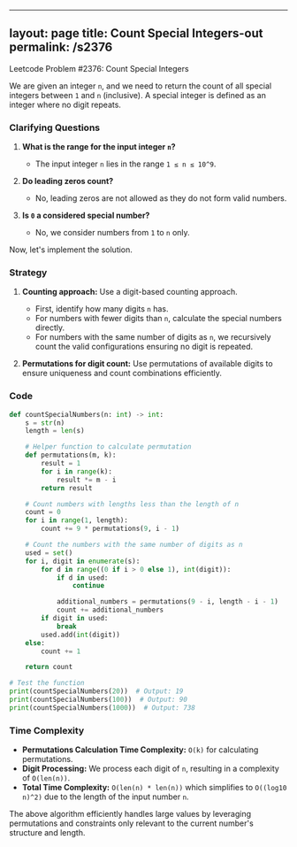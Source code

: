 
---
layout: page
title:  Count Special Integers-out
permalink: /s2376
---
Leetcode Problem #2376: Count Special Integers

We are given an integer `n`, and we need to return the count of all special integers between `1` and `n` (inclusive). A special integer is defined as an integer where no digit repeats.

### Clarifying Questions
1. **What is the range for the input integer `n`?**
   - The input integer `n` lies in the range `1 ≤ n ≤ 10^9`.

2. **Do leading zeros count?**
   - No, leading zeros are not allowed as they do not form valid numbers.

3. **Is `0` a considered special number?**
   - No, we consider numbers from `1` to `n` only.

Now, let's implement the solution.

### Strategy
1. **Counting approach:** Use a digit-based counting approach.
    - First, identify how many digits `n` has.
    - For numbers with fewer digits than `n`, calculate the special numbers directly.
    - For numbers with the same number of digits as `n`, we recursively count the valid configurations ensuring no digit is repeated.

2. **Permutations for digit count:** Use permutations of available digits to ensure uniqueness and count combinations efficiently.

### Code

```python
def countSpecialNumbers(n: int) -> int:
    s = str(n)
    length = len(s)

    # Helper function to calculate permutation
    def permutations(m, k):
        result = 1
        for i in range(k):
            result *= m - i
        return result

    # Count numbers with lengths less than the length of n
    count = 0
    for i in range(1, length):
        count += 9 * permutations(9, i - 1)

    # Count the numbers with the same number of digits as n
    used = set()
    for i, digit in enumerate(s):
        for d in range((0 if i > 0 else 1), int(digit)):
            if d in used:
                continue

            additional_numbers = permutations(9 - i, length - i - 1)
            count += additional_numbers
        if digit in used:
            break
        used.add(int(digit))
    else:
        count += 1

    return count

# Test the function
print(countSpecialNumbers(20))  # Output: 19
print(countSpecialNumbers(100))  # Output: 90
print(countSpecialNumbers(1000))  # Output: 738
```

### Time Complexity
- **Permutations Calculation Time Complexity:** `O(k)` for calculating permutations.
- **Digit Processing:** We process each digit of `n`, resulting in a complexity of `O(len(n))`.
- **Total Time Complexity:** `O(len(n) * len(n))` which simplifies to `O((log10 n)^2)` due to the length of the input number `n`.

The above algorithm efficiently handles large values by leveraging permutations and constraints only relevant to the current number's structure and length.